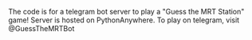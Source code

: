 The code is for a telegram bot server to play a "Guess the MRT Station" game!
Server is hosted on PythonAnywhere.
To play on telegram, visit @GuessTheMRTBot
